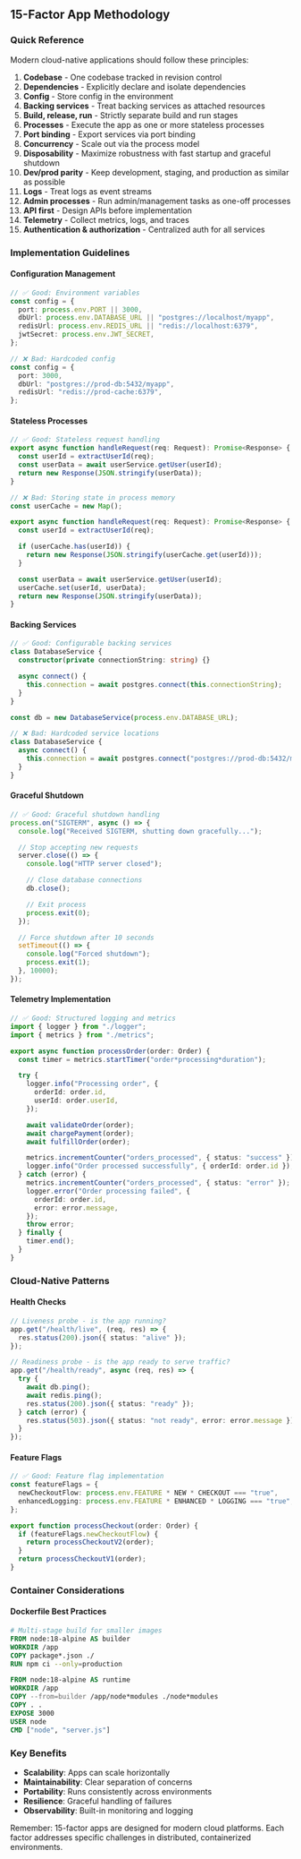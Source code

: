 ## 15-Factor App Methodology

### Quick Reference

Modern cloud-native applications should follow these principles:

1. **Codebase** - One codebase tracked in revision control
2. **Dependencies** - Explicitly declare and isolate dependencies
3. **Config** - Store config in the environment
4. **Backing services** - Treat backing services as attached resources
5. **Build, release, run** - Strictly separate build and run stages
6. **Processes** - Execute the app as one or more stateless processes
7. **Port binding** - Export services via port binding
8. **Concurrency** - Scale out via the process model
9. **Disposability** - Maximize robustness with fast startup and graceful
   shutdown
10. **Dev/prod parity** - Keep development, staging, and production as similar
    as possible
11. **Logs** - Treat logs as event streams
12. **Admin processes** - Run admin/management tasks as one-off processes
13. **API first** - Design APIs before implementation
14. **Telemetry** - Collect metrics, logs, and traces
15. **Authentication & authorization** - Centralized auth for all services

### Implementation Guidelines

#### Configuration Management

```typescript
// ✅ Good: Environment variables
const config = {
  port: process.env.PORT || 3000,
  dbUrl: process.env.DATABASE_URL || "postgres://localhost/myapp",
  redisUrl: process.env.REDIS_URL || "redis://localhost:6379",
  jwtSecret: process.env.JWT_SECRET,
};

// ❌ Bad: Hardcoded config
const config = {
  port: 3000,
  dbUrl: "postgres://prod-db:5432/myapp",
  redisUrl: "redis://prod-cache:6379",
};
```

#### Stateless Processes

```typescript
// ✅ Good: Stateless request handling
export async function handleRequest(req: Request): Promise<Response> {
  const userId = extractUserId(req);
  const userData = await userService.getUser(userId);
  return new Response(JSON.stringify(userData));
}

// ❌ Bad: Storing state in process memory
const userCache = new Map();

export async function handleRequest(req: Request): Promise<Response> {
  const userId = extractUserId(req);

  if (userCache.has(userId)) {
    return new Response(JSON.stringify(userCache.get(userId)));
  }

  const userData = await userService.getUser(userId);
  userCache.set(userId, userData);
  return new Response(JSON.stringify(userData));
}
```

#### Backing Services

```typescript
// ✅ Good: Configurable backing services
class DatabaseService {
  constructor(private connectionString: string) {}

  async connect() {
    this.connection = await postgres.connect(this.connectionString);
  }
}

const db = new DatabaseService(process.env.DATABASE_URL);

// ❌ Bad: Hardcoded service locations
class DatabaseService {
  async connect() {
    this.connection = await postgres.connect("postgres://prod-db:5432/myapp");
  }
}
```

#### Graceful Shutdown

```typescript
// ✅ Good: Graceful shutdown handling
process.on("SIGTERM", async () => {
  console.log("Received SIGTERM, shutting down gracefully...");

  // Stop accepting new requests
  server.close(() => {
    console.log("HTTP server closed");

    // Close database connections
    db.close();

    // Exit process
    process.exit(0);
  });

  // Force shutdown after 10 seconds
  setTimeout(() => {
    console.log("Forced shutdown");
    process.exit(1);
  }, 10000);
});
```

#### Telemetry Implementation

```typescript
// ✅ Good: Structured logging and metrics
import { logger } from "./logger";
import { metrics } from "./metrics";

export async function processOrder(order: Order) {
  const timer = metrics.startTimer("order*processing*duration");

  try {
    logger.info("Processing order", {
      orderId: order.id,
      userId: order.userId,
    });

    await validateOrder(order);
    await chargePayment(order);
    await fulfillOrder(order);

    metrics.incrementCounter("orders_processed", { status: "success" });
    logger.info("Order processed successfully", { orderId: order.id });
  } catch (error) {
    metrics.incrementCounter("orders_processed", { status: "error" });
    logger.error("Order processing failed", {
      orderId: order.id,
      error: error.message,
    });
    throw error;
  } finally {
    timer.end();
  }
}
```

### Cloud-Native Patterns

#### Health Checks

```typescript
// Liveness probe - is the app running?
app.get("/health/live", (req, res) => {
  res.status(200).json({ status: "alive" });
});

// Readiness probe - is the app ready to serve traffic?
app.get("/health/ready", async (req, res) => {
  try {
    await db.ping();
    await redis.ping();
    res.status(200).json({ status: "ready" });
  } catch (error) {
    res.status(503).json({ status: "not ready", error: error.message });
  }
});
```

#### Feature Flags

```typescript
// ✅ Good: Feature flag implementation
const featureFlags = {
  newCheckoutFlow: process.env.FEATURE * NEW * CHECKOUT === "true",
  enhancedLogging: process.env.FEATURE * ENHANCED * LOGGING === "true",
};

export function processCheckout(order: Order) {
  if (featureFlags.newCheckoutFlow) {
    return processCheckoutV2(order);
  }
  return processCheckoutV1(order);
}
```

### Container Considerations

#### Dockerfile Best Practices

```dockerfile
# Multi-stage build for smaller images
FROM node:18-alpine AS builder
WORKDIR /app
COPY package*.json ./
RUN npm ci --only=production

FROM node:18-alpine AS runtime
WORKDIR /app
COPY --from=builder /app/node*modules ./node*modules
COPY . .
EXPOSE 3000
USER node
CMD ["node", "server.js"]
```

### Key Benefits

- **Scalability**: Apps can scale horizontally
- **Maintainability**: Clear separation of concerns
- **Portability**: Runs consistently across environments
- **Resilience**: Graceful handling of failures
- **Observability**: Built-in monitoring and logging

Remember: 15-factor apps are designed for modern cloud platforms. Each factor
addresses specific challenges in distributed, containerized environments.
